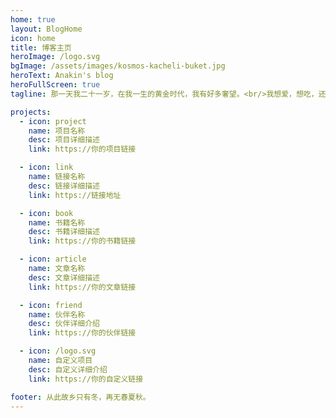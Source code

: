 ```yaml
---
home: true
layout: BlogHome
icon: home
title: 博客主页
heroImage: /logo.svg
bgImage: /assets/images/kosmos-kacheli-buket.jpg
heroText: Anakin's blog
heroFullScreen: true
tagline: 那一天我二十一岁，在我一生的黄金时代，我有好多奢望。<br/>我想爱，想吃，还想在一瞬间变成天上半明半暗的云，<br/>后来我才知道，生活就是个缓慢受锤的过程，人一天天老下去，奢望也一天天消逝，最后变得像挨了锤的牛一样。<br/>可是我过二十一岁生日时没有预见到这一点。我觉得自己会永远生猛下去，什么也锤不了我。<br/>

projects:
  - icon: project
    name: 项目名称
    desc: 项目详细描述
    link: https://你的项目链接

  - icon: link
    name: 链接名称
    desc: 链接详细描述
    link: https://链接地址

  - icon: book
    name: 书籍名称
    desc: 书籍详细描述
    link: https://你的书籍链接

  - icon: article
    name: 文章名称
    desc: 文章详细描述
    link: https://你的文章链接

  - icon: friend
    name: 伙伴名称
    desc: 伙伴详细介绍
    link: https://你的伙伴链接

  - icon: /logo.svg
    name: 自定义项目
    desc: 自定义详细介绍
    link: https://你的自定义链接

footer: 从此故乡只有冬，再无春夏秋。
---
```

